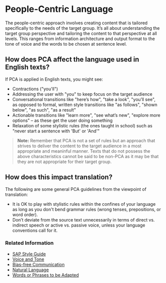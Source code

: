 # People-Centric Language

The people-centric approach involves creating content that is tailored specifically to the needs of the target group. It’s all about understanding the target group perspective and tailoring the content to that perspective at all levels. This ranges from information architecture and output format to the tone of voice and the words to be chosen at sentence level.

## How does PCA affect the language used in English texts?

If PCA is applied in English texts, you might see: 

* Contractions ("you'll")
* Addressing the user with "you" to keep focus on the target audience
* Conversational transitions like "here’s how", "take a look", "you’ll see", as opposed to formal, written style transitions like "as follows", "shown below", "as such", "as a result"
* Actionable transitions like "learn more", "see what’s new", "explore more options" – as these get the user doing something
* Relaxation of some stylistic rules (the ones taught in school) such as "never start a sentence with 'But' or 'And'"

> **Note:** Remember that PCA is not a set of rules but an approach that strives to deliver the content to the target audience in a most appropriate and meaninful manner. Texts that do not possess the above characteristics cannot be said to be non-PCA as it may be that they are not appropriate for their target group.

## How does this impact translation?

The following are some general PCA guidelines from the viewpoint of translation:

* It is OK to play with stylistic rules within the confines of your language as long as you don't bend grammar rules (wrong tenses, prepositions, or word order).
* Don’t deviate from the source text unnecessarily in terms of direct vs. indirect speech or active vs. passive voice, unless your language conventions call for it.

### Related Information
* [SAP Style Guide](https://translation.sap.com/content/dam/sls/en_us/ReferenceMaterials/StyleGuides/SAP_StyleGuideForTechnicalCommunication.pdf) 
* [Voice and Tone](template/02_voice_and_tone.md) 
* [Bias-free Communication](template/02_voice_and_tone/bias-free_language_and_communication.md)
* [Natural Language](template/02_voice_and_tone/natural_language.md) 
* [Words or Phrases to be Adapted](template/06_additional_guidance_for_translators/words_and_phrases_to_be_adapted.md) 
